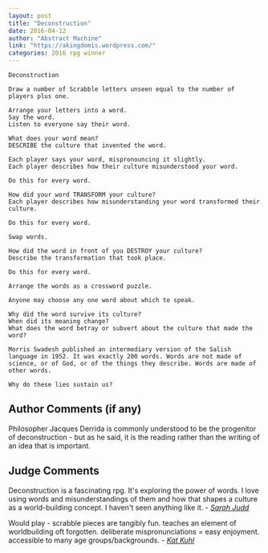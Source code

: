 ```yaml
---
layout: post
title: "Deconstruction"
date: 2016-04-12
author: "Abstract Machine"
link: "https://akingdomis.wordpress.com/"
categories: 2016 rpg winner
---
```

```
Deconstruction

Draw a number of Scrabble letters unseen equal to the number of players plus one.

Arrange your letters into a word.
Say the word.
Listen to everyone say their word.

What does your word mean?
DESCRIBE the culture that invented the word.

Each player says your word, mispronouncing it slightly.
Each player describes how their culture misunderstood your word.

Do this for every word.

How did your word TRANSFORM your culture?
Each player describes how misunderstanding your word transformed their culture.

Do this for every word.

Swap words.

How did the word in front of you DESTROY your culture?
Describe the transformation that took place.

Do this for every word.

Arrange the words as a crossword puzzle.

Anyone may choose any one word about which to speak.

Why did the word survive its culture?
When did its meaning change?
What does the word betray or subvert about the culture that made the word?

Morris Swadesh published an intermediary version of the Salish language in 1952. It was exactly 200 words. Words are not made of science, or of God, or of the things they describe. Words are made of other words.

Why do these lies sustain us?
```
## Author Comments (if any)

Philosopher Jacques Derrida is commonly understood to be the progenitor of deconstruction - but as he said, it is the reading rather than the writing of an idea that is important.

## Judge Comments
Deconstruction is a fascinating rpg. It's exploring the power of words. I love using words and misunderstandings of them and how that shapes a culture as a world-building concept. I haven't seen anything like it. - [_Sarah Judd_]({{site.baseurl}}/judges)

Would play - scrabble pieces are tangibly fun. teaches an element of worldbuilding oft forgotten. deliberate mispronunciations = easy enjoyment. accessible to many age groups/backgrounds. - [_Kat Kuhl_]({{site.baseurl}}/judges)